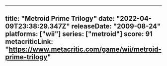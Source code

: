
---
title: "Metroid Prime Trilogy"
date: "2022-04-09T23:38:29.347Z"
releaseDate: "2009-08-24"
platforms: ["wii"]
series: ["metroid"]
score: 91
metacriticLink: "https://www.metacritic.com/game/wii/metroid-prime-trilogy"
---
